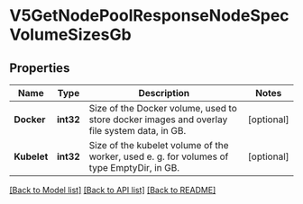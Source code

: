 # V5GetNodePoolResponseNodeSpecVolumeSizesGb

## Properties

Name | Type | Description | Notes
------------ | ------------- | ------------- | -------------
**Docker** | **int32** | Size of the Docker volume, used to store docker images and overlay file system data, in GB.  | [optional] 
**Kubelet** | **int32** | Size of the kubelet volume of the worker, used e. g. for volumes of type EmptyDir, in GB.  | [optional] 

[[Back to Model list]](../README.md#documentation-for-models) [[Back to API list]](../README.md#documentation-for-api-endpoints) [[Back to README]](../README.md)


